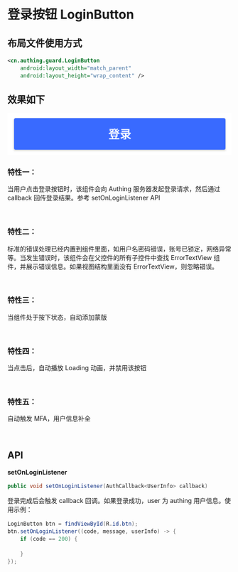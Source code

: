 # 登录按钮 LoginButton

## 布局文件使用方式

```xml
<cn.authing.guard.LoginButton
    android:layout_width="match_parent"
    android:layout_height="wrap_content" />
```

## 效果如下

![](./images/btn_login_normal.png)

### 特性一：
当用户点击登录按钮时，该组件会向 Authing 服务器发起登录请求，然后通过 callback 回传登录结果。参考 setOnLoginListener API

<br>

### 特性二：
标准的错误处理已经内置到组件里面，如用户名密码错误，账号已锁定，网络异常等。当发生错误时，该组件会在父控件的所有子控件中查找 ErrorTextView 组件，并展示错误信息。如果视图结构里面没有 ErrorTextView，则忽略错误。

<br>

### 特性三：
当组件处于按下状态，自动添加蒙版

<br>

### 特性四：
当点击后，自动播放 Loading 动画，并禁用该按钮

<br>

### 特性五：
自动触发 MFA，用户信息补全

<br>

## API

**setOnLoginListener**

```java
public void setOnLoginListener(AuthCallback<UserInfo> callback)
```

登录完成后会触发 callback 回调。如果登录成功，user 为 authing 用户信息。使用示例：

```java
LoginButton btn = findViewById(R.id.btn);
btn.setOnLoginListener((code, message, userInfo) -> {
    if (code == 200) {
        
    }
});
```